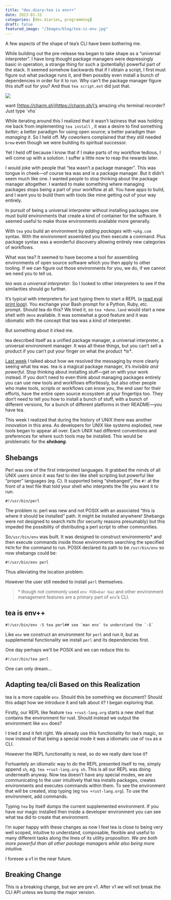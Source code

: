 ```yaml
---
title: "dev.diary—tea is env++"
date: 2023-01-31
categories: [dev.diaries, programming]
draft: false
featured_image: "/Images/blog/tea-is-env.jpg"
---
```

A few aspects of the shape of tea’s CLI have been bothering me.

While building out the pre-release tea began to take shape as a “universal interpreter”. I have long thought package managers were depressingly basic in operation, a strange thing for such a (potentially) powerful part of the stack. It seemed somehow backwards that if I obtain a script, I first must figure out what package runs it, and then possibly even install a bunch of dependencies in order for it to run. Why can’t the package manager figure this stuff out for you? And thus `tea script.ext` did just that.

![](https://miro.medium.com/v2/resize:fit:1000/1*7F_695_rMJ8JNn7Sa_pR9g.jpeg)

want [https://charm.sh](https://charm.sh/)’s amazing vhs terminal recorder? Just type \`vhs\`

While iterating around this I realized that it wasn’t laziness that was holding me back from implementing `tea install` , it was a desire to find something _better;_ a better paradigm for using open source; a better paradigm than _managing it_. So I held off. My coworkers complained that they still needed `brew` even though we were building its spiritual successor.

Yet I held off because I know that if I make parts of my workflow tedious, I will come up with a solution. I suffer a little now to reap the rewards later.

I would joke with people that “tea wasn’t a package manager”. This was tongue in cheek—of course tea was and is a package manager. But it didn’t seem much like one. I wanted people to stop thinking about the package manager altogether. I wanted to make something where managing packages stops being a part of your workflow at all. You have apps to build, and I want you to build them with tools like mine getting out of your way entirely.

In pursuit of being a universal interpreter without installing packages one must build environments that create a kind of container for the software. It seemed useful to make those environments available more generally.

With `tea` you build an environment by _adding packages_ with `+pkg.com` syntax. With the environment assembled you then execute a command. Plus package syntax was a wonderful discovery allowing entirely new categories of workflows.

What was tea? It seemed to have become a tool for assembling environments of open source software which you then apply to other tooling. If we can figure out those environments for you, we do, if we cannot we need you to tell us.

_tea was a_ _universal interpreter_. So I looked to other interpreters to see if the similarities should go further.

It’s typical with interpreters for just typing them to start a REPL (a [read eval print loop](https://en.wikipedia.org/wiki/Read%E2%80%93eval%E2%80%93print_loop)). You exchange your Bash prompt for a Python, Ruby, etc. prompt. Should tea do this? We tried it, so `tea +deno.land` would start a new shell with `deno` available. It was somewhat a good feature and it was idiomatic with the concept that tea was a kind of interpreter.

But something about it irked me.

tea described itself as a unified package manager, a universal interpreter, a universal environment manager. It was all these things, but you can’t sell a product if you can’t put your finger on what the product _\*is\*_.

[Last week](https://medium.com/teaxyz/dev-diary-finding-the-fun-1b351431fcac) I talked about how we resolved the messaging by more clearly seeing what tea was. tea is a magical package manager, it’s _invisible and powerful_. Stop thinking about installing stuff—get on with your work instead. If you don’t need to even think about managing packages entirely you can use new tools and workflows effortlessly, but also other people who make tools, scripts or workflows can know you, the end user for their efforts, have the entire open source ecosystem at your fingertips too. They don’t need to tell you how to install a bunch of stuff, with a bunch of different versions, for a bunch of different platforms in their README—you have tea.

This week I realized that during the history of UNIX there was another innovation in this area. As developers for UNIX like systems exploded, new tools began to appear all over. Each UNIX had different conventions and preferences for where such tools may be installed. This would be problematic for the **_shebang_**.

## Shebangs

Perl was one of the first interpreted languages. It grabbed the minds of all UNIX users since it was fast to dev like shell scripting but powerful like “proper” languages (eg. C). It supported being “shebanged”, the `#!` at the front of a text file that told your shell who interprets the file you want it to run:

```
#!/usr/bin/perl
```

The problem is: perl was new and not POSIX with an associated “this is where it should be installed” path. It might be installed anywhere! Shebangs were not designed to search `PATH` (for security reasons presumably) but this impeded the possibility of distributing a perl script to other communities.

So`/usr/bin/env` was built. It was designed to construct environments† and then execute commands inside those environments searching the specified `PATH` for the command to run. POSIX declared its path to be `/usr/bin/env` so now shebangs could be:

```
#!/usr/bin/env perl
```

Thus alleviating the location problem.

However the user still needed to install `perl` themselves.

> † though not commonly used `env FOO=bar baz` and other environment management features are a primary part of `env`’s CLI.

## tea is env++

```
#!/usr/bin/env -S tea perl## see `man env` to understand the `-S`
```

Like `env` we construct an environment for `perl` and run it, but as supplemental functionality we install `perl` and its dependencies first.

One day perhaps we’ll be POSIX and we can reduce this to:

```
#!/usr/bin/tea perl
```

One can only dream…

## Adapting tea/cli Based on this Realization

tea is a more capable `env`. Should this be something we document? Should this adapt how we introduce it and talk about it? I began exploring that.

Firstly, our REPL like feature `tea +rust-lang.org` starts a new shell that contains the environment for rust. Should instead we output the environment like `env` does?

I tried it and it felt right. We already use this functionality for tea’s magic, so now instead of that being a special mode it was a idiomatic use of `tea` as a CLI.

However the REPL functionality is neat, so do we really dare lose it?

Fortuantely an idiomatic way to do the REPL presented itself to me, simply append `sh`, eg. `tea +rust-lang.org sh`. This is all our REPL was doing underneath anyway. Now tea doesn’t have any special modes, we are communicating to the user intuitively that tea installs packages, creates environments and executes commands within them. To see the environment that will be created, stop typing (eg `tea +rust-lang.org`). To use the environment, add commands.

Typing `tea` by itself dumps the current supplemented environment. If you have our magic installed then inside a developer environment you can see what tea did to create that environment.

I’m super happy with these changes as now I feel tea is close to being very well scoped, intuitive to understand, composable, flexible and useful to many different tasks along the lines of its utility proposition. _We are both more powerful than all other package managers while also being more intuitive._

I foresee a v1 in the near future.

## Breaking Change

This is a breaking change, but we are pre v1. After v1 we will not break the CLI API unless we bump the major version.
